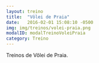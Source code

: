 ```yaml
---
layout: treino
title:  "Vôlei de Praia"
date:   2016-02-01 15:08:10 -0500
img: img/treinos/volei-praia.png
modalID: modalTreinoVoleiPraia
category: Treino
---
```

Treinos de Vôlei de Praia.
